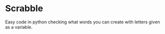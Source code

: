 # Scrabble
Easy code in python checking what words you can create with letters given as a variable.
